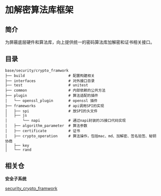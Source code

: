 # 加解密算法库框架

## 简介
为屏蔽底层硬件和算法库，向上提供统一的密码算法库加解密和证书相关接口。

## 目录
```
base/security/crypto_framwork
├── build                    # 配置构建相关
├── interfaces               # 对外接口目录
├── test                     # unitest
├── common                   # 内部依赖的公共方法
├── plugin                   # 算法适配的插件
│   └── openssl_plugin       # openssl 插件
├── frameworks               # api调用SPI的实现
│   ├── spi                  # 放SPI的头文件
│   ├── js
│       └── napi             # 通过napi封装的JS接口代码实现
│   ├── algorithm_parameter  # 算法参数
│   ├── certificate          # 证书
│   ├── crypto_operation     # 算法操作，包括mac、md、加解密、签名验签、秘钥协商
│   ├── key
│   └── rand
```

## 相关仓

**安全子系统**

[security\_crypto\_framwork](https://gitee.com/openharmony/security_crypto_framwork)